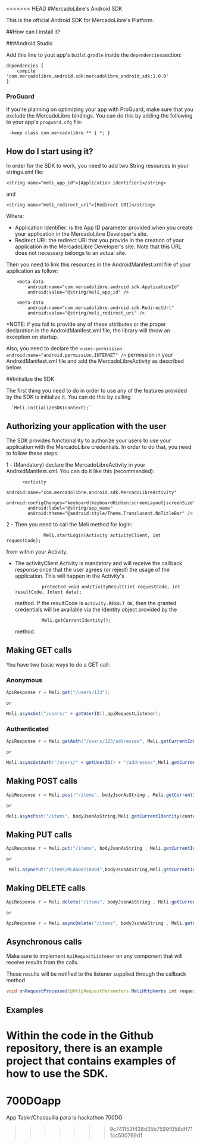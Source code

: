 <<<<<<< HEAD
#MercadoLibre's Android SDK

This is the official Android SDK for MercadoLibre's Platform.

##How can I install it?

###Android Studio

Add this line to yout app's `build.gradle` inside the `dependencies`section:

```
dependencies {
    compile 'com.mercadolibre.android.sdk:mercadolibre_android_sdk:1.0.0'
}
```


### ProGuard
If you're planning on optimizing your app with ProGuard, make sure that you exclude the MercadoLibre bindings. You can do this by adding the following to your app's `proguard.cfg` file:

     -keep class com.mercadolibre.** { *; }
     
     
## How do I start using it?

In order for the SDK to work, you need to add two String resources in your strings.xml file:

  `<string name="meli_app_id">[Application identifier]</string>`
  
  and
  
  `<string name="meli_redirect_uri">[Redirect URI]</string>`
  
Where:
 - Application Identifier: is the App ID parameter provided when you create your application in the MercadoLibre Developer's site.
 - Redirect URI: the redirect URI that you provide in the creation of your application in the MercadoLibre Developer's site. Note that this URL does not necessary belongs to an actual site.
 
 
Then you need to link this resources in the AndroidManifest.xml file of your application as follow:
 
        <meta-data
            android:name="com.mercadolibre.android.sdk.ApplicationId"
            android:value="@string/meli_app_id" />

        <meta-data
            android:name="com.mercadolibre.android.sdk.RedirectUrl"
            android:value="@string/meli_redirect_uri" />
            
            
  *NOTE: if you fail to provide any of these attributes or the proper declaration in the AndroidManifest.xml file, the library will throw an exception on startup.
  
Also, you need to declare the `<uses-permission android:name="android.permission.INTERNET" />` permission in your AndroidManifest.xml file 
and add the MercadoLibreActivity as described below.
  
##Initialize the SDK

The first thing you need to do in order to use any of the features provided by the SDK is initialize it. You can do this by calling 

      `Meli.initializeSDK(context);`
      
      
## Authorizing your application with the user

The SDK provides functionallity to authorize your users to use your application with the MercadoLibre credentials. In order to do that, you need to follow these steps:

1 - (Mandatory) declare the MercadoLibreActivity in your AndroidManifest.xml. You can do it like this (recommended):

          <activity
            android:name="com.mercadolibre.android.sdk.MercadoLibreActivity"
            android:configChanges="keyboard|keyboardHidden|screenLayout|screenSize"
            android:label="@string/app_name"
            android:theme="@android:style/Theme.Translucent.NoTitleBar" />
            
2 - Then you need to call the Meli method for login:

                  Meli.startLogin(Activity activityClient, int requestCode);
    
  from within your Activity.
    
  - The activityClient Activity is mandatory and will receive the callback response once that the user agrees (or reject) the usage of the application.
   This will happen in the Activity's 
      
                  protected void onActivityResult(int requestCode, int resultCode, Intent data);
                  
      method. If the resultCode is `Activity.RESULT_OK`, then the granted credentials will be available via the Identity object provided by the 
            
                  Meli.getCurrentIdentity();
                  
      method.
      


## Making GET calls

You have two basic ways to do a GET call:

### Anonymous

```java
ApiResponse r = Meli.get("/users/123");
```
    or

```java
Meli.asyncGet("/users/" + getUserID(),apiRequestListener);
```

### Authenticated

```java
ApiResponse r = Meli.getAuth("/users/123/addresses", Meli.getCurrentIdentity(context));
```
    or

```java
Meli.asyncGetAuth("/users/" + getUserID() + "/addresses",Meli.getCurrentIdentity(context),apiRequestListener);
```

## Making POST calls

```java
ApiResponse r = Meli.post("/items", bodyJsonAsString , Meli.getCurrentIdentity(context));
```
    or

```java
Meli.asyncPost("/items", bodyJsonAsString,Meli.getCurrentIdentity(context),apiRequestListener);
```

## Making PUT calls

```java
ApiResponse r = Meli.put("/items", bodyJsonAsString , Meli.getCurrentIdentity(context));
```

    or

```java
 Meli.asyncPut("/items/MLA608718494",bodyJsonAsString,Meli.getCurrentIdentity(context),apiRequestListener);
```


## Making DELETE calls

```java
ApiResponse r = Meli.delete("/items", bodyJsonAsString , Meli.getCurrentIdentity(context));
```

    or

```java
ApiResponse r = Meli.asyncDelete("/items", bodyJsonAsString , Meli.getCurrentIdentity(context), apiRequestListener);
```

## Asynchronous calls

Make sure to implement ``` ApiRequestListener ``` on any component that will receive results
from the calls.

Those results will be notified to the listener supplied through the callback method

```java
void onRequestProcessed(@HttpRequestParameters.MeliHttpVerbs int requestCode, ApiResponse payload);
```

## Examples

Within the code in the Github repository, there is an example project that contains examples of how to use the SDK.
=======
# 700DOapp
App Taskr/Chasquilla para la hackathon 700DO
>>>>>>> 9c741153f438d35b7599f056dff711cc500769d1
